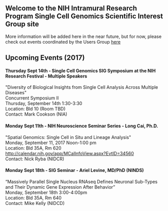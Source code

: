## Welcome to the NIH Intramural Research Program Single Cell Genomics Scientific Interest Group site


More information will be added here in the near future, but for now, please check out events coordinated by the Users Group <a href="https://nih-irp-singlecell.github.io/SC-UsersGroup/">here</a>

## Upcoming Events (2017)

#### Thursday Sept 14th - Single Cell Genomics SIG Symposium at the NIH Research Festival - Multiple Speakers
"Diversity of Biological Insights from Single Cell Analysis Across Multiple Diseases"<br/>
Concurrent Symposium II<br/>
Thursday, September 14th 1:30-3:30<br/>
Location: Bld 10 (Room TBD)<br/>
Contact: Mark Cookson (NIA)

#### Monday Sept 11th - NIH Neuroscience Seminar Series - Long Cai, Ph.D.
"Spatial Genomics: Single Cell in Situ and Lineage Analysis"<br/>
Monday, September 11, 2017 Noon-1:00 pm <br/>
Location: Bld 35A, Rm 620<br/>
http://calendar.nih.gov/app/MCalInfoView.aspx?EvtID=34560 <br/>
Contact: Nick Ryba (NIDCR)<br/>

#### Monday Sept 18th - SIG Seminar - Ariel Levine, MD/PhD (NINDS)
“Massively Parallel Single Nucleus RNAseq Defines Neuronal Sub-Types and Their Dynamic Gene Expression After Behavior”<br/>
Monday, September 18th 3:00-4:00pm<br/>
Location: Bld 35A, Rm 640<br/>
Contact: Mike Kelly (NIDCD)<br/>



 




